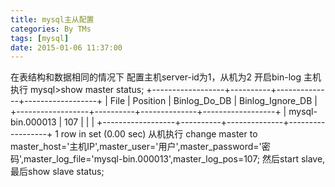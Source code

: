 ```yaml
---
title: mysql主从配置
categories: By TMs
tags: [mysql]
date: 2015-01-06 11:37:00
---
```


在表结构和数据相同的情况下
配置主机server-id为1，从机为2
开启bin-log
主机执行
mysql>show master status;
   +------------------+----------+--------------+------------------+
   | File             | Position | Binlog_Do_DB | Binlog_Ignore_DB |
   +------------------+----------+--------------+------------------+
   | mysql-bin.000013 |      107 |              |                  |
   +------------------+----------+--------------+------------------+
   1 row in set (0.00 sec)
从机执行
change master to master_host='主机IP',master_user='用户',master_password='密码',master_log_file='mysql-bin.000013',master_log_pos=107;
然后start slave,最后show slave status;
